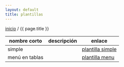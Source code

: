 ```yaml
---
layout: default
title: plantillas
---
```

[inicio](index.html) / {{ page.title }}

| nombre corto   | descripción        |   enlace           |  
| ---------------| ------------------ | -------------------|  
| simple         |                    | [plantilla simple](plantillaSimple.html)|  
| menú en tablas |                    | [plantilla menu](plantillaMenu.html)|  
